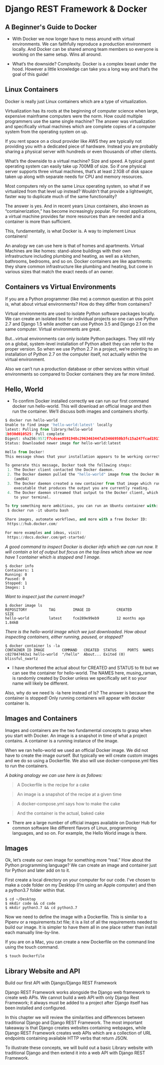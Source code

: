 # Django REST Framework & Docker


## A Beginner's Guide to Docker

* With Docker we now longer have to mess around with virtual environments. We can faithfully reproduce a production environment locally. And Docker can be shared among team members so everyone is working on the same setup. Wins all around.

- What’s the downside? Complexity. Docker is a complex beast under the hood. However a little knowledge can take you a long way and that’s the goal of this guide!

## Linux Containers

Docker is really just Linux containers which are a type of virtualization.

Virtualization has its roots at the beginning of computer science when large, expensive mainframe computers were the norm. How could multiple programmers use the same single machine? The answer was virtualization and specifically virtual machines which are complete copies of a computer system from the operating system on up.

If you rent space on a cloud provider like AWS they are typically not providing you with a dedicated piece of hardware. Instead you are probably sharing a physical server with hundreds or even thousands of other clients.

What’s the downside to a virtual machine? Size and speed. A typical guest operating system can easily take up 700MB of size. So if one physical server supports three virtual machines, that’s at least 2.1GB of disk space taken up along with separate needs for CPU and memory resources.

Most computers rely on the same Linux operating system, so what if we virtualized from that level up instead? Wouldn’t that provide a lightweight, faster way to duplicate much of the same functionality?

The answer is yes. And in recent years Linux containers, also known as “containerization,” has become increasingly popular. For most applications, a virtual machine provides far more resources than are needed and a container is more than sufficient.

This, fundamentally, is what Docker is. A way to implement Linux containers!

An analogy we can use here is that of homes and apartments. Virtual Machines are like homes: stand-alone buildings with their own infrastructure including plumbing and heating, as well as a kitchen, bathrooms, bedrooms, and so on. Docker containers are like apartments: they share common infrastructure like plumbing and heating, but come in various sizes that match the exact needs of an owner.

## Containers vs Virtual Environments


If you are a Python programmer (like me) a common question at this point is, what about virtual environments? How do they differ from containers?

Virtual environments are used to isolate Python software packages locally. We can create an isolated box for individual projects so one can use Python 2.7 and Django 1.5 while another can use Python 3.5 and Django 2.1 on the same computer. Virtual environments are great.

But…virtual environments can only isolate Python packages. They still rely on a global, system-level installation of Python albeit they can refer to the proper version. So when we use Python 2.7 in a project, we’re pointing to an installation of Python 2.7 on the computer itself, not actually within the virtual environment.

Also we can’t run a production database or other services within virtual environments so compared to Docker containers they are far more limited.

## Hello, World

- To confirm Docker installed correctly we can run our first command docker run hello-world. This will download an official image and then run the container. We’ll discuss both images and containers shortly.

```py 
$ docker run hello-world
Unable to find image 'hello-world:latest' locally
latest: Pulling from library/hello-world
1b930d010525: Pull complete
Digest: sha256:9572f7cdcee8591948c2963463447a53466950b3fc15a247fcad1917ca215a2f
Status: Downloaded newer image for hello-world:latest

Hello from Docker!
This message shows that your installation appears to be working correctly.

To generate this message, Docker took the following steps:
 1. The Docker client contacted the Docker daemon.
 2. The Docker daemon pulled the "hello-world" image from the Docker Hub.
    (amd64)
 3. The Docker daemon created a new container from that image which runs the
    executable that produces the output you are currently reading.
 4. The Docker daemon streamed that output to the Docker client, which sent it
    to your terminal.

To try something more ambitious, you can run an Ubuntu container with:
 $ docker run -it ubuntu bash

Share images, automate workflows, and more with a free Docker ID:
 https://hub.docker.com/

For more examples and ideas, visit:
 https://docs.docker.com/get-started/
 ```

 _A good command to inspect Docker is docker info which we can run now. It will contain a lot of output but focus on the top lines which show we now have 1 container which is stopped and 1 image._

 ```
 $ docker info
Containers: 1
 Running: 0
 Paused: 0
 Stopped: 1
Images: 1
```
_Want to inspect just the current image?_

```
$ docker image ls
REPOSITORY          TAG        IMAGE ID            CREATED             SIZE
hello-world         latest     fce289e99eb9        12 months ago       1.84kB
```

_There is the hello-world image which we just downloaded. How about inspecting containers, either running, paused, or stopped?_

```
$ docker container ls -la
CONTAINER ID IMAGE        COMMAND   CREATED  STATUS     PORTS  NAMES
c827847463a1 hello-world  "/hello"  About... Exited (0)        blissful_swartz
```

- I have shortened the actual about for CREATED and STATUS to fit but we can see the container for hello-world. The NAMES here, musing_raman, is randomly created by Docker unless we specifically set it so your name will likely be different.

Also, why do we need ls -la here instead of ls? The answer is because the container is stopped! Only running containers will appear with docker container ls.


## Images and Containers


Images and containers are the two fundamental concepts to grasp when you start with Docker. An image is a snapshot in time of what a project contains. A container is a running instance of the image.

When we ran hello-world we used an official Docker image. We did not have to create the image ourself. But typically we will create custom images and we do so using a Dockerfile. We also will use docker-compose.yml files to run the containers.

_A baking analogy we can use here is as follows:_

> A Dockerfile is the recipe for a cake

> An image is a snapshot of the recipe at a given time

> A docker-compose.yml says how to make the cake

> And the container is the actual, baked cake

- There are a large number of official images available on Docker Hub for common software like different flavors of Linux, programming languages, and so on. For example, the Hello World image is there.

## Images

Ok, let’s create our own image for something more “real.” How about the Python programming language? We can create an image and container just for Python and later add on to it.

First create a local directory on your computer for our code. I’ve chosen to make a code folder on my Desktop (I’m using an Apple computer) and then a python3.7 folder within that.

```
$ cd ~/Desktop
$ mkdir code && cd code
$ mkdir python3.7 && cd python3.7
```

Now we need to define the image with a Dockerfile. This is similar to a Pipenv or a requirements.txt file; it is a list of all the requirements needed to build our image. It is simpler to have them all in one place rather than install each manually line-by-line.

If you are on a Mac, you can create a new Dockerfile on the command line using the touch command.

`$ touch Dockerfile`

## Library Website and API


Build our first API with Django/Django REST Framework

Django REST Framework works alongside the Django web framework to create web APIs. We cannot build a web API with only Django Rest Framework; it always must be added to a project after Django itself has been installed and configured.

In this chapter we will review the similarities and differences between traditional Django and Django REST Framework. The most important takeaway is that Django creates websites containing webpages, while Django REST Framework creates web APIs which are a collection of URL endpoints containing available HTTP verbs that return JSON.

To illustrate these concepts, we will build out a basic Library website with traditional Django and then extend it into a web API with Django REST Framework.

